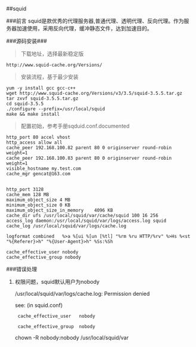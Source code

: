 ##squid

###前言
squid是款优秀的代理服务器,普通代理、透明代理、反向代理。作为服务器加速使用，采用反向代理，缓冲静态文件，达到加速目的。


###源码安装###

>下载地址，选择最新稳定版

	http://www.squid-cache.org/Versions/

>安装流程，基于最少安装

	yum -y install gcc gcc-c++
	wget http://www.squid-cache.org/Versions/v3/3.5/squid-3.5.5.tar.gz
	tar zxvf squid-3.5.5.tar.gz
	cd squid-3.5.5
	./configure --prefix=/usr/local/squid
	make && make install

>配置初始，参考手册sqduid.conf.documented

	http_port 80 accel vhost 
	http_access allow all 
	cache_peer 192.168.100.82 parent 80 0 originserver round-robin weight=1 
	cache_peer 192.168.100.83 parent 80 0 originserver round-robin weight=1 
	visible_hostname my.test.com 
	cache_mgr gencat@163.com
	
	
	http_port 3128
	cache_mem 128 MB
	maximum_object_size 4 MB
	minimum_object_size 0 KB
	maximum_object_size_in_memory	 4096 KB
	cache_dir ufs /usr/local/squid/var/cache/squid 100 16 256
	access_log daemon:/usr/local/squid/var/logs/access.log squid
	cache_log /usr/local/squid/var/logs/cache.log
	
	logformat combined   %>a %[ui %[un [%tl] "%rm %ru HTTP/%rv" %>Hs %<st "%{Referer}>h" "%{User-Agent}>h" %Ss:%Sh
	
	cache_effective_user nobody	
	cache_effective_group nobody	

###错误处理


1. 权限问题，squid默认用户为nobody

	/usr/local/squid/var/logs/cache.log: Permission denied

	see: (in squid.conf)
	
		cache_effective_user   nobody

		cache_effective_group  nobody

	chown -R nobody:nobody /usr/local/squid/var



	




